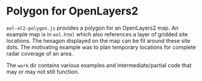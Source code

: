 # Polygon for OpenLayers2

`eol-ol2-polygon.js` provides a polygon for an OpenLayers2 map.
An example map is in `eol.html` which also references a layer
of gridded site locations. The hexagon displayed on the map
can be fit around these site dots. The motivating example was
to plan temporary locations for complete radar coverage of an area.

The `work` dir contains various examples and intermediate/partial
code that may or may not still function.

